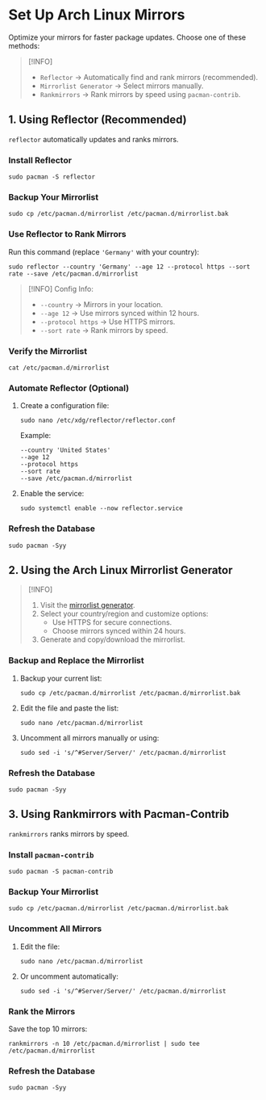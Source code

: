 # Set Up Arch Linux Mirrors

Optimize your mirrors for faster package updates. Choose one of these methods:

> [!INFO]
>
> - `Reflector` → Automatically find and rank mirrors (recommended).
> - `Mirrorlist Generator` → Select mirrors manually.
> - `Rankmirrors` → Rank mirrors by speed using `pacman-contrib`.

## 1. Using Reflector (Recommended)

`reflector` automatically updates and ranks mirrors.

### Install Reflector

```shell
sudo pacman -S reflector
```

### Backup Your Mirrorlist

```shell
sudo cp /etc/pacman.d/mirrorlist /etc/pacman.d/mirrorlist.bak
```

### Use Reflector to Rank Mirrors

Run this command (replace `'Germany'` with your country):

```shell
sudo reflector --country 'Germany' --age 12 --protocol https --sort rate --save /etc/pacman.d/mirrorlist
```

> [!INFO] Config Info:
>
> - `--country` → Mirrors in your location.
> - `--age 12` → Use mirrors synced within 12 hours.
> - `--protocol https` → Use HTTPS mirrors.
> - `--sort rate` → Rank mirrors by speed.

### Verify the Mirrorlist

```shell
cat /etc/pacman.d/mirrorlist
```

### Automate Reflector (Optional)

1. Create a configuration file:

   ```shell
   sudo nano /etc/xdg/reflector/reflector.conf
   ```

   Example:

   ```
   --country 'United States'
   --age 12
   --protocol https
   --sort rate
   --save /etc/pacman.d/mirrorlist
   ```

2. Enable the service:
   ```shell
   sudo systemctl enable --now reflector.service
   ```

### Refresh the Database

```shell
sudo pacman -Syy
```

## 2. Using the Arch Linux Mirrorlist Generator

> [!INFO]
>
> 1. Visit the [mirrorlist generator](https://archlinux.org/mirrorlist).
> 2. Select your country/region and customize options:
>    - Use HTTPS for secure connections.
>    - Choose mirrors synced within 24 hours.
> 3. Generate and copy/download the mirrorlist.

### Backup and Replace the Mirrorlist

1. Backup your current list:
   ```shell
   sudo cp /etc/pacman.d/mirrorlist /etc/pacman.d/mirrorlist.bak
   ```
2. Edit the file and paste the list:
   ```shell
   sudo nano /etc/pacman.d/mirrorlist
   ```
3. Uncomment all mirrors manually or using:
   ```shell
   sudo sed -i 's/^#Server/Server/' /etc/pacman.d/mirrorlist
   ```

### Refresh the Database

```shell
sudo pacman -Syy
```

## 3. Using Rankmirrors with Pacman-Contrib

`rankmirrors` ranks mirrors by speed.

### Install `pacman-contrib`

```shell
sudo pacman -S pacman-contrib
```

### Backup Your Mirrorlist

```shell
sudo cp /etc/pacman.d/mirrorlist /etc/pacman.d/mirrorlist.bak
```

### Uncomment All Mirrors

1. Edit the file:
   ```shell
   sudo nano /etc/pacman.d/mirrorlist
   ```
2. Or uncomment automatically:
   ```shell
   sudo sed -i 's/^#Server/Server/' /etc/pacman.d/mirrorlist
   ```

### Rank the Mirrors

Save the top 10 mirrors:

```shell
rankmirrors -n 10 /etc/pacman.d/mirrorlist | sudo tee /etc/pacman.d/mirrorlist
```

### Refresh the Database

```shell
sudo pacman -Syy
```

